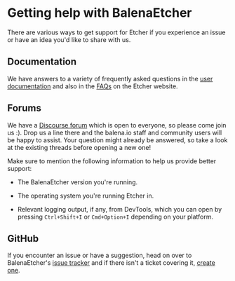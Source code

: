Getting help with BalenaEtcher
===============================

There are various ways to get support for Etcher if you experience an issue or
have an idea you'd like to share with us.

Documentation
------

We have answers to a variety of frequently asked questions in the [user 
documentation][documentation] and also in the [FAQs][faq] on the Etcher website.


Forums
------

We have a [Discourse forum][discourse] which is open to everyone, so please
come join us :). Drop us a line there and the balena.io staff and community
users will be happy to assist. Your question might already be answered, so take
a look at the existing threads before opening a new one!

Make sure to mention the following information to help us provide better
support:

- The BalenaEtcher version you're running.

- The operating system you're running Etcher in.

- Relevant logging output, if any, from DevTools, which you can open by
  pressing `Ctrl+Shift+I` or `Cmd+Option+I` depending on your platform.

GitHub
------

If you encounter an issue or have a suggestion, head on over to BalenaEtcher's [issue
tracker][issues] and if there isn't a ticket covering it, [create
one][new-issue].

[discourse]: https://forums.balena.io/c/etcher
[issues]: https://github.com/balena-io/etcher/issues
[new-issue]: https://github.com/balena-io/etcher/issues/new
[documentation]: https://github.com/balena-io/etcher/blob/master/docs/USER-DOCUMENTATION.md
[faq]: https://etcher.io
